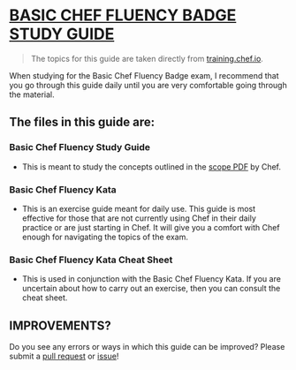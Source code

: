 # [BASIC CHEF FLUENCY BADGE STUDY GUIDE](https://training.chef.io/static/Basic_Chef_Fluency_Badge_Scope.pdf)

> The topics for this guide are taken directly from [training.chef.io](https://training.chef.io). 

When studying for the Basic Chef Fluency Badge exam, I recommend that you go through this guide daily until you are very comfortable going through the material. 

## The files in this guide are:
### Basic Chef Fluency Study Guide
  - This is meant to study the concepts outlined in the [scope PDF](https://training.chef.io/static/Basic_Chef_Fluency_Badge_Scope.pdf) by Chef.
### Basic Chef Fluency Kata
  - This is an exercise guide meant for daily use. This guide is most effective for those that are not currently using Chef in their daily practice or are just starting in Chef. It will give you a comfort with Chef enough for navigating the topics of the exam.
### Basic Chef Fluency Kata Cheat Sheet
  - This is used in conjunction with the Basic Chef Fluency Kata. If you are uncertain about how to carry out an exercise, then you can consult the cheat sheet.

## IMPROVEMENTS?
Do you see any errors or ways in which this guide can be improved? Please submit a [pull request](https://github.com/anniehedgpeth/basic-chef-fluency-study-guide/pulls) or [issue](https://github.com/anniehedgpeth/basic-chef-fluency-study-guide/issues)!